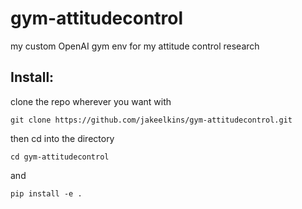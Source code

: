 # gym-attitudecontrol
my custom OpenAI gym env for my attitude control research


## Install:

clone the repo wherever you want with
```
git clone https://github.com/jakeelkins/gym-attitudecontrol.git
```
then cd into the directory
```
cd gym-attitudecontrol
```
and
```
pip install -e .
```
